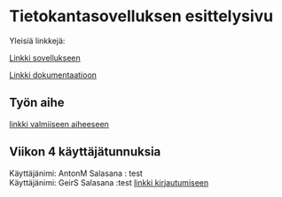 # Tietokantasovelluksen esittelysivu

Yleisiä linkkejä:

[Linkki sovellukseen](http://amoroz.users.cs.helsinki.fi/antonintietokantasovellus/)

[Linkki dokumentaatioon](https://github.com/AventusM/Tsoha-Bootstrap/blob/master/doc/MediHome.pdf)

## Työn aihe

[linkki valmiiseen aiheeseen](http://advancedkittenry.github.io/suunnittelu_ja_tyoymparisto/aiheet/Laakarin_kotikaynnit.html) 


## Viikon 4 käyttäjätunnuksia

Käyttäjänimi: AntonM Salasana : test  
Käyttäjänimi: GeirS  Salasana :test  [linkki kirjautumiseen](http://amoroz.users.cs.helsinki.fi/antonintietokantasovellus/login)
